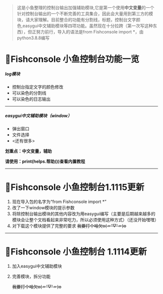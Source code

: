 > 这是小鱼整理的控制台输出加强辅助模块,它是第一个使用**中文变量**的一个针对控制台输出的一个不断完善的工具集合，因此会大量用到第三方的模块，请大家理解。目前整合的功能有分割线，标题，控制台文字颜色,easygui中文辅助模块等四项功能。虽然现在十分拉跨（第一次写这种东西），但正努力前行，导入的语法是from Fishconsole import *，由python3.8.8编写

# 🦈Fishconsole 小鱼控制台功能一览
##### log模块
- 控制台指定文字的颜色修改
- 可以染色的分割线
- 可以染色的日志输出

------------

##### easygui中文辅助模块（window）
- 弹出窗口
- 文件选择
- <还有很多>




**划重点：中文变量，辅助**

**请使用：print(helps.帮助())查看内置教程**

------------

# 🦈Fishconsole 小鱼控制台1.1115更新
1. 现在导入包的名字为“from Fishconsole import *”
2. 改了一下window模块的提示参数
3. 将除控制台输出模块的其他内容改为用easygui编写（主要是后期越来越多的模块会让整个文档看起来非常吃力，所以必须使用这种方式）（还没开始嘿嘿）
4. 对下载这个模块提供了完整的要求 
   ~~我要打个哈欠o(〃'▽'〃)o~~
------------

# 🦈Fishconsole 小鱼控制台 1.1114更新
1. 加入easygui中文辅助模块
2. 完善模块，拆分功能

    ~~我要打个哈欠o(〃'▽'〃)o~~
